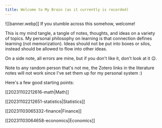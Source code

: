 ```yaml
---
title: Welcome to My Brain (as it currently is recorded)
---
```

![[banner.webp]]
If you stumble across this somehow, welcome!

This is my mind tangle, a tangle of notes, thoughts, and ideas on a variety of topics. 
My personal philosophy on learning is that connection defines learning (not memorization).
Ideas should not be put into boxes or silos, instead should be allowed to flow into other ideas.

On a side note, all errors are mine, but if you don't like it, don't look at it 😉. 

Note to any random person that's not me, the Zotero links in the literature notes will not work since I've set them up for my personal system :)

Here's a few good starting points:

[[20231102212616-math|Math]]

[[20231102212651-statistics|Statistics]]

[[20231103065332-finance|Finance]]

[[20231103064658-economics|Economics]]
